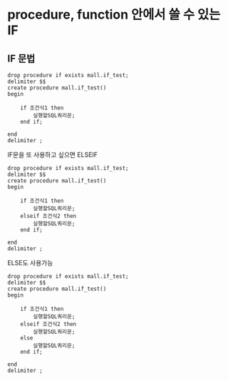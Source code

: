 # procedure, function 안에서 쓸 수 있는 IF

## IF 문법

```
drop procedure if exists mall.if_test;
delimiter $$
create procedure mall.if_test()
begin

	if 조건식1 then
		실행할SQL쿼리문;
	end if;

end
delimiter ;
```

IF문을 또 사용하고 싶으면 ELSEIF

```
drop procedure if exists mall.if_test;
delimiter $$
create procedure mall.if_test()
begin

	if 조건식1 then
		실행할SQL쿼리문;
    elseif 조건식2 then
        실행할SQL쿼리문;
	end if;

end
delimiter ;
```

ELSE도 사용가능

```
drop procedure if exists mall.if_test;
delimiter $$
create procedure mall.if_test()
begin

	if 조건식1 then
		실행할SQL쿼리문;
    elseif 조건식2 then
        실행할SQL쿼리문;
    else
        실행할SQL쿼리문;
	end if;

end
delimiter ;
```
